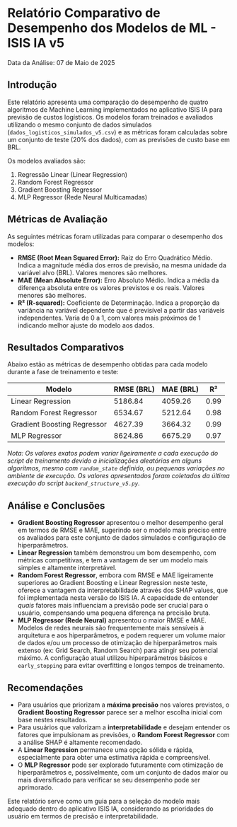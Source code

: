 # Relatório Comparativo de Desempenho dos Modelos de ML - ISIS IA v5

Data da Análise: 07 de Maio de 2025

## Introdução
Este relatório apresenta uma comparação do desempenho de quatro algoritmos de Machine Learning implementados no aplicativo ISIS IA para previsão de custos logísticos. Os modelos foram treinados e avaliados utilizando o mesmo conjunto de dados simulados (`dados_logisticos_simulados_v5.csv`) e as métricas foram calculadas sobre um conjunto de teste (20% dos dados), com as previsões de custo base em BRL.

Os modelos avaliados são:
1.  Regressão Linear (Linear Regression)
2.  Random Forest Regressor
3.  Gradient Boosting Regressor
4.  MLP Regressor (Rede Neural Multicamadas)

## Métricas de Avaliação
As seguintes métricas foram utilizadas para comparar o desempenho dos modelos:
*   **RMSE (Root Mean Squared Error):** Raiz do Erro Quadrático Médio. Indica a magnitude média dos erros de previsão, na mesma unidade da variável alvo (BRL). Valores menores são melhores.
*   **MAE (Mean Absolute Error):** Erro Absoluto Médio. Indica a média da diferença absoluta entre os valores previstos e os reais. Valores menores são melhores.
*   **R² (R-squared):** Coeficiente de Determinação. Indica a proporção da variância na variável dependente que é previsível a partir das variáveis independentes. Varia de 0 a 1, com valores mais próximos de 1 indicando melhor ajuste do modelo aos dados.

## Resultados Comparativos

Abaixo estão as métricas de desempenho obtidas para cada modelo durante a fase de treinamento e teste:

| Modelo                    | RMSE (BRL) | MAE (BRL) | R²    |
| ------------------------- | ---------- | --------- | ----- |
| Linear Regression         | 5186.84    | 4059.26   | 0.99  |
| Random Forest Regressor   | 6534.67    | 5212.64   | 0.98  |
| Gradient Boosting Regressor | 4627.39    | 3664.32   | 0.99  |
| MLP Regressor             | 8624.86    | 6675.29   | 0.97  |

*Nota: Os valores exatos podem variar ligeiramente a cada execução do script de treinamento devido a inicializações aleatórias em alguns algoritmos, mesmo com `random_state` definido, ou pequenas variações no ambiente de execução. Os valores apresentados foram coletados da última execução do script `backend_structure_v5.py`.*

## Análise e Conclusões

*   **Gradient Boosting Regressor** apresentou o melhor desempenho geral em termos de RMSE e MAE, sugerindo ser o modelo mais preciso entre os avaliados para este conjunto de dados simulados e configuração de hiperparâmetros.
*   **Linear Regression** também demonstrou um bom desempenho, com métricas competitivas, e tem a vantagem de ser um modelo mais simples e altamente interpretável.
*   **Random Forest Regressor**, embora com RMSE e MAE ligeiramente superiores ao Gradient Boosting e Linear Regression neste teste, oferece a vantagem da interpretabilidade através dos SHAP values, que foi implementada nesta versão do ISIS IA. A capacidade de entender *quais* fatores mais influenciam a previsão pode ser crucial para o usuário, compensando uma pequena diferença na precisão bruta.
*   **MLP Regressor (Rede Neural)** apresentou o maior RMSE e MAE. Modelos de redes neurais são frequentemente mais sensíveis à arquitetura e aos hiperparâmetros, e podem requerer um volume maior de dados e/ou um processo de otimização de hiperparâmetros mais extenso (ex: Grid Search, Random Search) para atingir seu potencial máximo. A configuração atual utilizou hiperparâmetros básicos e `early_stopping` para evitar overfitting e longos tempos de treinamento.

## Recomendações

*   Para usuários que priorizam a **máxima precisão** nos valores previstos, o **Gradient Boosting Regressor** parece ser a melhor escolha inicial com base nestes resultados.
*   Para usuários que valorizam a **interpretabilidade** e desejam entender os fatores que impulsionam as previsões, o **Random Forest Regressor** com a análise SHAP é altamente recomendado.
*   A **Linear Regression** permanece uma opção sólida e rápida, especialmente para obter uma estimativa rápida e compreensível.
*   O **MLP Regressor** pode ser explorado futuramente com otimização de hiperparâmetros e, possivelmente, com um conjunto de dados maior ou mais diversificado para verificar se seu desempenho pode ser aprimorado.

Este relatório serve como um guia para a seleção do modelo mais adequado dentro do aplicativo ISIS IA, considerando as prioridades do usuário em termos de precisão e interpretabilidade.

